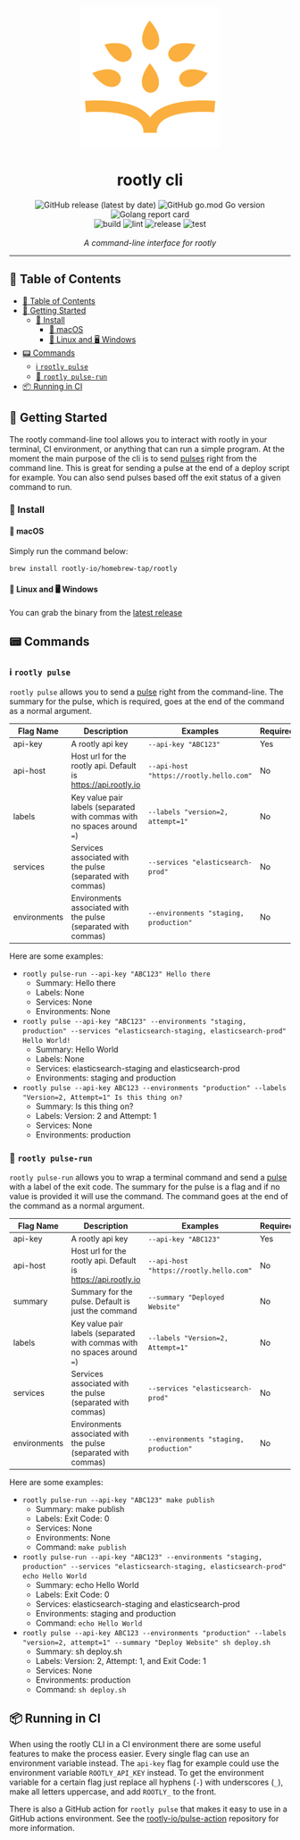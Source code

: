 <div align="center">
  <img alt="logo" src="./docs/images/logo.png" height="250px">

  <h1>rootly cli</h1>

  <img alt="GitHub release (latest by date)" src="https://img.shields.io/github/v/release/rootly-io/cli">
  <img alt="GitHub go.mod Go version" src="https://img.shields.io/github/go-mod/go-version/rootly-io/cli">
  <img alt="Golang report card" src ="https://goreportcard.com/badge/github.com/rootly-io/cli">
  <br>
  <img alt="build" src="https://github.com/rootly-io/cli/workflows/build/badge.svg" />
  <img alt="lint" src="https://github.com/rootly-io/cli/workflows/lint/badge.svg" />
  <img alt="release" src="https://github.com/rootly-io/cli/workflows/release/badge.svg" />
  <img alt="test" src="https://github.com/rootly-io/cli/workflows/test/badge.svg" />
  <br />
  <br />
  <i>A command-line interface for rootly</i>
</div>

<hr />

## 📜 Table of Contents

- [📜 Table of Contents](#-table-of-contents)
- [👋 Getting Started](#-getting-started)
  - [🚀 Install](#-install)
    - [🍎 macOS](#-macos)
    - [🐧 Linux and 🖥️ Windows](#-linux-and-️-windows)
- [📟 Commands](#-commands)
  - [ℹ️ `rootly pulse`](#ℹ️-rootly-pulse)
  - [🏃 `rootly pulse-run`](#-rootly-pulse-run)
- [📦 Running in CI](#-running-in-ci)

## 👋 Getting Started

The rootly command-line tool allows you to interact with rootly in your terminal, CI environment, or anything that can run a simple program. At the moment the main purpose of the cli is to send [pulses](https://rootly.io/docs/pulses) right from the command line. This is great for sending a pulse at the end of a deploy script for example. You can also send pulses based off the exit status of a given command to run.

### 🚀 Install

#### 🍎 macOS

Simply run the command below:

```bash
brew install rootly-io/homebrew-tap/rootly
```

#### 🐧 Linux and 🖥️ Windows

You can grab the binary from the [latest release](https://github.com/rootly-io/cli/releases/latest)

## 📟 Commands

### ℹ️ `rootly pulse`

`rootly pulse` allows you to send a [pulse](https://rootly.io/docs/pulses) right from the command-line. The summary for the pulse, which is required, goes at the end of the command as a normal argument.

| **Flag Name** | **Description**                                                         | **Examples**                            | **Required** | **Environment Variable** |
| ------------- | ----------------------------------------------------------------------- | --------------------------------------- | ------------ | ------------------------ |
| api-key       | A rootly api key                                                        | `--api-key "ABC123"`                    | Yes          | ROOTLY_API_KEY           |
| api-host      | Host url for the rootly api. Default is https://api.rootly.io           | `--api-host "https://rootly.hello.com"` | No           | ROOTLY_API_HOST          |
| labels        | Key value pair labels (separated with commas with no spaces around `=`) | `--labels "version=2, attempt=1"`       | No           | ROOTLY_LABELS            |
| services      | Services associated with the pulse (separated with commas)              | `--services "elasticsearch-prod"`       | No           | ROOTLY_SERVICES          |
| environments  | Environments associated with the pulse (separated with commas)          | `--environments "staging, production"`  | No           | ROOTLY_ENVIRONMENTS      |

Here are some examples:

- `rootly pulse-run --api-key "ABC123" Hello there`
  - Summary: Hello there
  - Labels: None
  - Services: None
  - Environments: None
- `rootly pulse --api-key "ABC123" --environments "staging, production" --services "elasticsearch-staging, elasticsearch-prod" Hello World!`
  - Summary: Hello World
  - Labels: None
  - Services: elasticsearch-staging and elasticsearch-prod
  - Environments: staging and production
- `rootly pulse --api-key ABC123 --environments "production" --labels "Version=2, Attempt=1" Is this thing on?`
  - Summary: Is this thing on?
  - Labels: Version: 2 and Attempt: 1
  - Services: None
  - Environments: production

### 🏃 `rootly pulse-run`

`rootly pulse-run` allows you to wrap a terminal command and send a [pulse](https://rootly.io/docs/pulses) with a label of the exit code. The summary for the pulse is a flag and if no value is provided it will use the command. The command goes at the end of the command as a normal argument.

| **Flag Name** | **Description**                                                         | **Examples**                            | **Required** | **Environment Variable** |
| ------------- | ----------------------------------------------------------------------- | --------------------------------------- | ------------ | ------------------------ |
| api-key       | A rootly api key                                                        | `--api-key "ABC123"`                    | Yes          | ROOTLY_API_KEY           |
| api-host      | Host url for the rootly api. Default is https://api.rootly.io           | `--api-host "https://rootly.hello.com"` | No           | ROOTLY_API_HOST          |
| summary       | Summary for the pulse. Default is just the command                      | `--summary "Deployed Website"`          | No           | ROOTLY_SUMMARY           |
| labels        | Key value pair labels (separated with commas with no spaces around `=`) | `--labels "Version=2, Attempt=1"`       | No           | ROOTLY_LABELS            |
| services      | Services associated with the pulse (separated with commas)              | `--services "elasticsearch-prod"`       | No           | ROOTLY_SERVICES          |
| environments  | Environments associated with the pulse (separated with commas)          | `--environments "staging, production"`  | No           | ROOTLY_ENVIRONMENTS      |

Here are some examples:

- `rootly pulse-run --api-key "ABC123" make publish`
  - Summary: make publish
  - Labels: Exit Code: 0
  - Services: None
  - Environments: None
  - Command: `make publish`
- `rootly pulse-run --api-key "ABC123" --environments "staging, production" --services "elasticsearch-staging, elasticsearch-prod" echo Hello World`
  - Summary: echo Hello World
  - Labels: Exit Code: 0
  - Services: elasticsearch-staging and elasticsearch-prod
  - Environments: staging and production
  - Command: `echo Hello World`
- `rootly pulse --api-key ABC123 --environments "production" --labels "version=2, attempt=1" --summary "Deploy Website" sh deploy.sh`
  - Summary: sh deploy.sh
  - Labels: Version: 2, Attempt: 1, and Exit Code: 1
  - Services: None
  - Environments: production
  - Command: `sh deploy.sh`

## 📦 Running in CI

When using the rootly CLI in a CI environment there are some useful features to make the process easier. Every single flag can use an environment variable instead. The `api-key` flag for example could use the environment variable `ROOTLY_API_KEY` instead. To get the environment variable for a certain flag just replace all hyphens (`-`) with underscores (`_`), make all letters uppercase, and add `ROOTLY_` to the front.

There is also a GitHub action for `rootly pulse` that makes it easy to use in a GitHub actions environment. See the [rootly-io/pulse-action](https://github.com/rootly-io/pulse-action) repository for more information.
